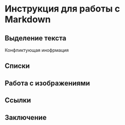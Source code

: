 # Инструкция для работы с Markdown

## Выделение текста

Конфликтующая инофрмация

## Списки



## Работа с изображениями



## Ссылки



## Заключение